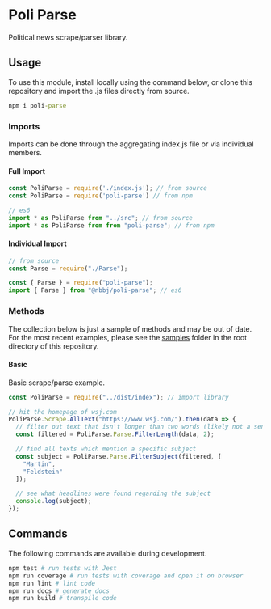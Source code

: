 # Poli Parse

Political news scrape/parser library.

## Usage

To use this module, install locally using the command below, or clone this repository and import the .js files directly from source.

```cmd
npm i poli-parse
```

### Imports

Imports can be done through the aggregating index.js file or via individual members.

#### Full Import

```js
const PoliParse = require('./index.js'); // from source
const PoliParse = require('poli-parse') // from npm

// es6
import * as PoliParse from "../src"; // from source
import * as PoliParse from from "poli-parse"; // from npm
```

#### Individual Import

```js
// from source
const Parse = require("./Parse");

const { Parse } = require("poli-parse");
import { Parse } from "@nbbj/poli-parse"; // es6
```

### Methods

The collection below is just a sample of methods and may be out of date. For the most recent examples, please see the [samples](samples/) folder in the root directory of this repository.

#### Basic

Basic scrape/parse example.

```js
const PoliParse = require("../dist/index"); // import library

// hit the homepage of wsj.com
PoliParse.Scrape.AllText("https://www.wsj.com/").then(data => {
  // filter out text that isn't longer than two words (likely not a sentence)
  const filtered = PoliParse.Parse.FilterLength(data, 2);

  // find all texts which mention a specific subject
  const subject = PoliParse.Parse.FilterSubject(filtered, [
    "Martin",
    "Feldstein"
  ]);

  // see what headlines were found regarding the subject
  console.log(subject);
});
```

## Commands

The following commands are available during development.

```sh
npm test # run tests with Jest
npm run coverage # run tests with coverage and open it on browser
npm run lint # lint code
npm run docs # generate docs
npm run build # transpile code
```
